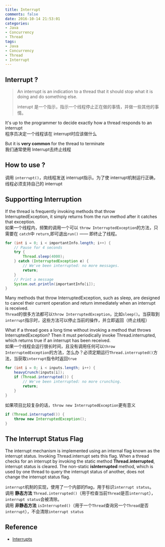 ```yaml
---
title: Interrupt
comments: false
date: 2016-10-14 21:53:01
categories:
- Java
- Concurrency
- Thread
tags:
- Java
- Concurrency
- Thread
- Interrupt
---
```


## Interrupt ?
> An interrupt is an indication to a thread that it should stop what it is doing and do something else.
>
> interupt 是一个指示，指示一个线程停止正在做的事情，并做一些其他的事情。

It's up to the programmer to decide exactly how a thread responds to an interrupt  
程序员决定一个线程该在 interrupt时应该做什么

But it is **very common** for the thread to terminate  
我们通常使用 Interrupt去终止线程

## How to use ?

调用 `interrupt()`，向线程发送 interrupt指示。为了使 interrupt机制运行正确，线程必须支持自己的 interrupt

## Supportting Interruption
If the thread is frequently invoking methods that throw InterruptedException, it simply returns from the run method after it catches that exception.  
如果一个线程内，频繁的调用一个可以 `throw InterruptedException`的方法，只需要在 `catch`中 `return`,即可退出`run()` —— 即终止了线程。

```java
for (int i = 0; i < importantInfo.length; i++) {
    // Pause for 4 seconds
    try {
        Thread.sleep(4000);
    } catch (InterruptedException e) {
        // We've been interrupted: no more messages.
        return;
    }
    // Print a message
    System.out.println(importantInfo[i]);
}
```

Many methods that throw InterruptedException, such as sleep, are designed to cancel their current operation and return immediately when an interrupt is received.  
`Thread`的很多方法都可以`throw InterruptedException`，比如`sleep()`。当获取到`interrupt`指示时，这些方法可以停止当前的操作，并立即返回（终止线程）

What if a thread goes a long time without invoking a method that throws InterruptedException? Then it must periodically invoke Thread.interrupted, which returns true if an interrupt has been received.  
如果一个线程会运行很长时间，且没有调用任何可以`throw InterruptedException`的方法，怎么办？必须定期运行`Thread.interrupted()`方法，当获取`interrupt`指令时返回`true`

```java
for (int i = 0; i < inputs.length; i++) {
    heavyCrunch(inputs[i]);
    if (Thread.interrupted()) {
        // We've been interrupted: no more crunching.
        return;
    }
}
```

如果项目比较复杂的话，`throw new InterruptedException`更有意义

```java
if (Thread.interrupted()) {
    throw new InterruptedException();
}
```

## The Interrupt Status Flag
The interrupt mechanism is implemented using an internal flag known as the interrupt status. Invoking Thread.interrupt sets this flag. When a thread checks for an interrupt by invoking the static method **Thread.interrupted**, interrupt status is cleared. The non-static **isInterrupted** method, which is used by one thread to query the interrupt status of another, does not change the interrupt status flag.  

`interrupt`机制的实现，使用了一个内部的flag，用于标识`interrupt status`。  
调用 **静态方法**  `Thread.interrupted()`（用于检查当前`Thread`是否`interrupt`），`interrupt status`会被清除。  
调用 **非静态方法**  `isInterrupted()`（用于一个`Thread`查询另一个`Thread`是否`interrupt`），不会清除`interrupt status`

## Reference
- [Interrupts](http://docs.oracle.com/javase/tutorial/essential/concurrency/interrupt.html)
